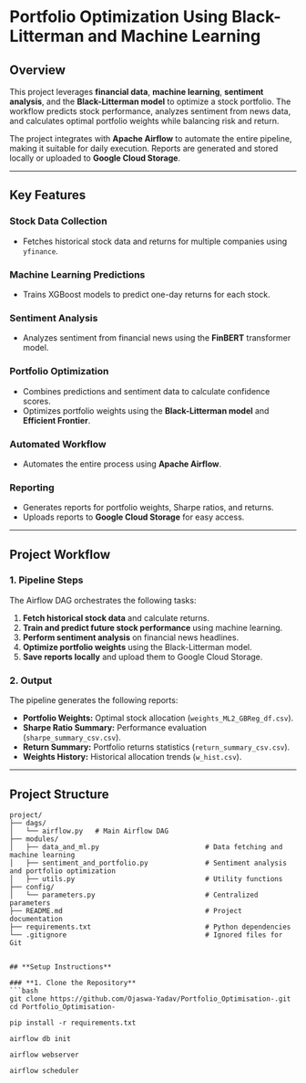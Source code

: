 # **Portfolio Optimization Using Black-Litterman and Machine Learning**

## **Overview**
This project leverages **financial data**, **machine learning**, **sentiment analysis**, and the **Black-Litterman model** to optimize a stock portfolio. The workflow predicts stock performance, analyzes sentiment from news data, and calculates optimal portfolio weights while balancing risk and return.

The project integrates with **Apache Airflow** to automate the entire pipeline, making it suitable for daily execution. Reports are generated and stored locally or uploaded to **Google Cloud Storage**.

---

## **Key Features**

### **Stock Data Collection**
- Fetches historical stock data and returns for multiple companies using `yfinance`.

### **Machine Learning Predictions**
- Trains XGBoost models to predict one-day returns for each stock.

### **Sentiment Analysis**
- Analyzes sentiment from financial news using the **FinBERT** transformer model.

### **Portfolio Optimization**
- Combines predictions and sentiment data to calculate confidence scores.
- Optimizes portfolio weights using the **Black-Litterman model** and **Efficient Frontier**.

### **Automated Workflow**
- Automates the entire process using **Apache Airflow**.

### **Reporting**
- Generates reports for portfolio weights, Sharpe ratios, and returns.
- Uploads reports to **Google Cloud Storage** for easy access.

---

## **Project Workflow**

### **1. Pipeline Steps**
The Airflow DAG orchestrates the following tasks:
1. **Fetch historical stock data** and calculate returns.
2. **Train and predict future stock performance** using machine learning.
3. **Perform sentiment analysis** on financial news headlines.
4. **Optimize portfolio weights** using the Black-Litterman model.
5. **Save reports locally** and upload them to Google Cloud Storage.

### **2. Output**
The pipeline generates the following reports:
- **Portfolio Weights:** Optimal stock allocation (`weights_ML2_GBReg_df.csv`).
- **Sharpe Ratio Summary:** Performance evaluation (`sharpe_summary_csv.csv`).
- **Return Summary:** Portfolio returns statistics (`return_summary_csv.csv`).
- **Weights History:** Historical allocation trends (`w_hist.csv`).

---

## **Project Structure**

```plaintext
project/
├── dags/
│   └── airflow.py   # Main Airflow DAG
├── modules/
│   ├── data_and_ml.py                          # Data fetching and machine learning
│   ├── sentiment_and_portfolio.py              # Sentiment analysis and portfolio optimization
│   ├── utils.py                                # Utility functions
├── config/
│   └── parameters.py                           # Centralized parameters
├── README.md                                   # Project documentation
├── requirements.txt                            # Python dependencies
└── .gitignore                                  # Ignored files for Git


## **Setup Instructions**

### **1. Clone the Repository**
```bash
git clone https://github.com/Ojaswa-Yadav/Portfolio_Optimisation-.git
cd Portfolio_Optimisation-

pip install -r requirements.txt

airflow db init

airflow webserver

airflow scheduler

